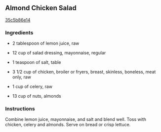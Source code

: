 ## Almond Chicken Salad

[35c5b86e14](http://www.food.com/recipe/almond-chicken-salad-175642)

### Ingredients

 - 2 tablespoon of lemon juice, raw

 - 12 cup of salad dressing, mayonnaise, regular

 - 1 teaspoon of salt, table

 - 3 1/2 cup of chicken, broiler or fryers, breast, skinless, boneless, meat only, raw

 - 1 cup of celery, raw

 - 13 cup of nuts, almonds

### Instructions

Combine lemon juice, mayonnaise, and salt and blend well. Toss with chicken, celery and almonds. Serve on bread or crisp lettuce.